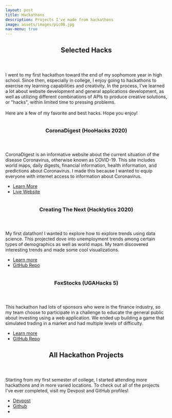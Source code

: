 ```yaml
---
layout: post
title: Hackathons
description: Projects I've made from hackathons
image: assets/images/pic08.jpg
nav-menu: true
---
```


<!-- Main -->
<div id="main">

<!-- One -->
<section id="one">
	<div class="inner">
		<header class="major">
			<h2>Selected Hacks</h2>
		</header>
		<p>I went to my first hackathon toward the end of my sophomore year in high school. Since then, especially in college, I enjoy going to hackathons to exercise my learning capabilities and creativity. In the process, I've learned a lot about website development and general applications development, as well as utilizing different combinations of APIs to produce creative solutions, or "hacks", within limited time to pressing problems.<br/><br/>Here are a few of my favorite and best hacks. Hope you enjoy!</p>
	</div>
</section>

<!-- Two -->
<section id="two" class="spotlights">
	<section>
		<a href="generic.html" class="image">
			<img src="{% link assets/images/pic08.jpg %}" alt="" data-position="center center" />
		</a>
		<div class="content">
			<div class="inner">
				<header class="major">
					<h3>CoronaDigest (HooHacks 2020)</h3>
				</header>
				<p>CoronaDigest is an informative website about the current situation of the disease Coronavirus, otherwise known as COVID-19. This site includes world maps, daily digests, financial information, health information, and predictions about Coronavirus. I made this because I wanted to equip everyone with internet access to information about Coronavirus.</p>
				<ul class="actions">
					<li><a href="https://devpost.com/software/hoohacks2020" class="button">Learn More</a></li>
					<li><a href="https://coronavirus-digest.herokuapp.com" class="button">Live Website</a></li>
				</ul>
			</div>
		</div>
	</section>
	<section>
		<a href="generic.html" class="image">
			<img src="{% link assets/images/pic09.jpg %}" alt="" data-position="top center" />
		</a>
		<div class="content">
			<div class="inner">
				<header class="major">
					<h3>Creating The Next (Hacklytics 2020)</h3>
				</header>
				<p>My first datathon! I wanted to explore how to explore trends using data science. This projected dove into unemployment trends among certain types of demographics as well as world maps. My team discovered interesting trends and made some cool visualizations.</p>
				<ul class="actions">
					<li><a href="https://devpost.com/software/creatingthenext" class="button">Learn more</a></li>
					<li><a href="https://github.com/2019aliu/CreatingTheNext" class="button">GitHub Repo</a></li>
				</ul>
			</div>
		</div>
	</section>
	<section>
		<a href="generic.html" class="image">
			<img src="{% link assets/images/pic10.jpg %}" alt="" data-position="25% 25%" />
		</a>
		<div class="content">
			<div class="inner">
				<header class="major">
					<h3>FoxStocks (UGAHacks 5)</h3>
				</header>
				<p>This hackathon had lots of sponsors who were in the finance industry, so my team choose to participate in a challenge to educate the general public about investing using a web application. We ended up building a game that simulated trading in a market and had multiple levels of difficulty.</p>
				<ul class="actions">
					<li><a href="https://devpost.com/software/foxstocks" class="button">Learn more</a></li>
					<li><a href="https://github.com/2019aliu/UGAHacks" class="button">GitHub Repo</a></li>
				</ul>
			</div>
		</div>
	</section>
</section>

<!-- Three -->
<section id="three">
	<div class="inner">
		<header class="major">
			<h2>All Hackathon Projects</h2>
		</header>
		<p>Starting from my first semester of college, I started attending more hackathons and in more varied locations. To check out all of the projects I've ever completed, visit my Devpost and GitHub profiles!</p>
		<ul class="actions">
			<li><a href="https://devpost.com/2019aliu" class="button next">Devpost</a></li>
			<li><a href="https://github.com/2019aliu" class="button">Github <i class="fa fa-github" style="font-size:36px; vertical-align:middle"></i></a><li>
		</ul>
	</div>
</section>

</div>